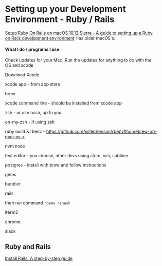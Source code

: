 # Setting up your Development Environment - Ruby / Rails

[Setup Ruby On Rails on macOS 10.12 Sierra - A guide to setting up a Ruby on Rails development environment](https://gorails.com/setup/osx/10.12-sierra)
Has older macOS's.

#### What I do / programs I use
Check updates for your Mac. Run the updates for anything to do with the OS and xcode

Download Xcode

xcode app - from app store

brew

xcode command line -  should be installed  from xcode app

zsh - or use bash, up to you

on-my-zsh - if using zsh

ruby build & rbenv - https://github.com/sstephenson/rbenv#homebrew-on-mac-os-x

nvm
node

text editor - you choose, other devs using atom, vim, sublime

postgres - install with brew and follow instructions

gems

bundler

rails

then run command `rbenv rehash`


iterm2

chrome

slack


## Ruby and Rails
[Install Rails: A step-by-step guide](http://installrails.com/)
